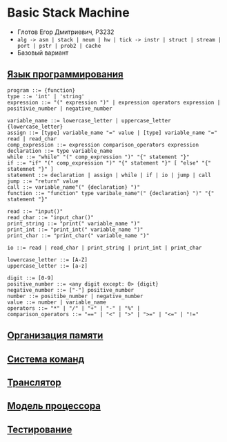 # Basic Stack Machine
- Глотов Егор Дмитриевич, P3232
- `alg -> asm | stack | neum | hw | tick -> instr | struct | stream | port | pstr | prob2 | cache`
- Базовый вариант

## [Язык программирования](#язык-программирования)

``` ebnf
program ::= {function}
type ::= 'int' | 'string'
expression ::= "(" expression ")" | expression operators expression | positivie_number | negative_number

variable_name ::= lowercase_letter | uppercase_letter {lowercase_letter}
assign ::= [type] variable_name "=" value | [type] variable_name "=" read | read_char
comp_expression ::= expression comparison_operators expression
declaration ::= type variable_name
while ::= "while" "(" comp_expression ")" "{" statement "}"
if ::= "if" "(" comp_expression ")" "{" statement "}" [ "else" "{" statemnet "}" ]
statement ::= declaration | assign | while | if | io | jump | call
jump ::= "return" value
call ::= variable_name"(" {declaration} ")"
function ::= "function" type varibale_name"(" {declaration} ")" "{" statement "}"

read ::= "input()"
read_char ::= "input_char()"
print_string ::= "print(" variable_name ")"
print_int ::= "print_int(" variable_name ")"
print_char ::= "print_char(" variable_name ")"

io ::= read | read_char | print_string | print_int | print_char

lowercase_letter ::= [A-Z]
uppercase_letter ::= [a-z]

digit ::= [0-9]
positive_number ::= <any digit except: 0> {digit}
negative_number ::= ["-"] positive_number
number ::= positibe_number | negative_number
value ::= number | variable_name
operators ::= "*" | "/" | "+" | "-" | "%" |
comparison_operators ::= "==" | "<" | ">" | ">=" | "<=" | "!=" 
```
## [Организация памяти](#организация-памяти)
## [Система команд](#система-команд)
## [Транслятор](#транслятор)
## [Модель процессора](#модель-процессора)
## [Тестирование](#тестирование)